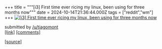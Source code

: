 +++
title = """[i3] First time ever ricing my linux, been using for three months now"""
date = 2024-10-14T21:36:44.000Z
tags = ["reddit","wm"]
+++
[![[i3] First time ever ricing my linux, been using for three months now](https://preview.redd.it/0mrlu8hjisud1.png?width=640&crop=smart&auto=webp&s=3fdb0c2e33a992e1d30ed4cd6c897b9ac10bf80e "[i3] First time ever ricing my linux, been using for three months now")](https://www.reddit.com/r/unixporn/comments/1g3ri26/i3_first_time_ever_ricing_my_linux_been_using_for/)

submitted by [/u/tiagomont](https://www.reddit.com/user/tiagomont)  
[\[link\]](https://i.redd.it/0mrlu8hjisud1.png) [\[comments\]](https://www.reddit.com/r/unixporn/comments/1g3ri26/i3_first_time_ever_ricing_my_linux_been_using_for/)

[[source]](https://www.reddit.com/r/unixporn/comments/1g3ri26/i3_first_time_ever_ricing_my_linux_been_using_for/)
